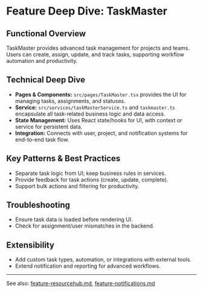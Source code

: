 # Feature Deep Dive: TaskMaster

## Functional Overview
TaskMaster provides advanced task management for projects and teams. Users can create, assign, update, and track tasks, supporting workflow automation and productivity.

## Technical Deep Dive
- **Pages & Components:** `src/pages/TaskMaster.tsx` provides the UI for managing tasks, assignments, and statuses.
- **Service:** `src/services/taskMasterService.ts` and `taskmaster.ts` encapsulate all task-related business logic and data access.
- **State Management:** Uses React state/hooks for UI, with context or service for persistent data.
- **Integration:** Connects with user, project, and notification systems for end-to-end task flow.

## Key Patterns & Best Practices
- Separate task logic from UI; keep business rules in services.
- Provide feedback for task actions (create, update, complete).
- Support bulk actions and filtering for productivity.

## Troubleshooting
- Ensure task data is loaded before rendering UI.
- Check for assignment/user mismatches in the backend.

## Extensibility
- Add custom task types, automation, or integrations with external tools.
- Extend notification and reporting for advanced workflows.

---

See also: [feature-resourcehub.md](feature-resourcehub.md), [feature-notifications.md](feature-notifications.md)
